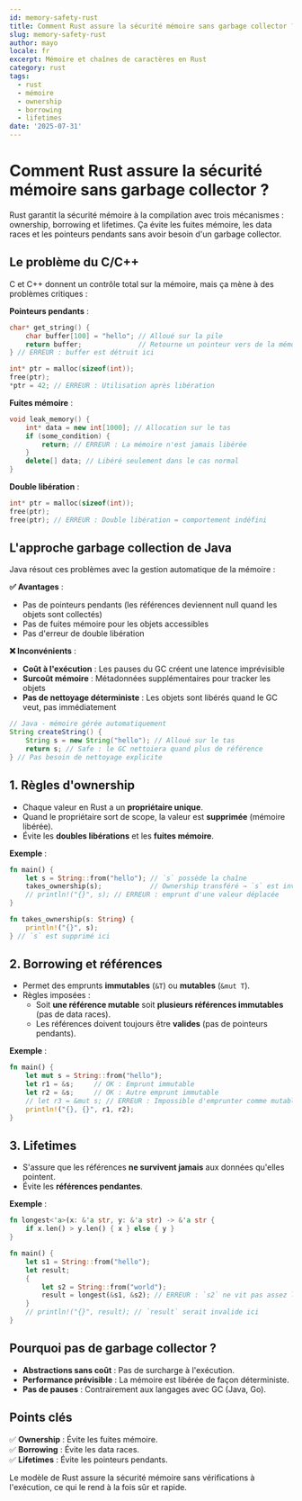 ```yaml
---
id: memory-safety-rust
title: Comment Rust assure la sécurité mémoire sans garbage collector ?
slug: memory-safety-rust
author: mayo
locale: fr
excerpt: Mémoire et chaînes de caractères en Rust
category: rust
tags:
  - rust
  - mémoire
  - ownership
  - borrowing
  - lifetimes
date: '2025-07-31'
---
```

# Comment Rust assure la sécurité mémoire sans garbage collector ?
Rust garantit la sécurité mémoire à la compilation avec trois mécanismes : ownership, borrowing et lifetimes. Ça évite les fuites mémoire, les data races et les pointeurs pendants sans avoir besoin d'un garbage collector.

## Le problème du C/C++
C et C++ donnent un contrôle total sur la mémoire, mais ça mène à des problèmes critiques :

**Pointeurs pendants** :
```c
char* get_string() {
    char buffer[100] = "hello"; // Alloué sur la pile
    return buffer;              // Retourne un pointeur vers de la mémoire libérée
} // ERREUR : buffer est détruit ici

int* ptr = malloc(sizeof(int));
free(ptr);
*ptr = 42; // ERREUR : Utilisation après libération
```

**Fuites mémoire** :
```cpp
void leak_memory() {
    int* data = new int[1000]; // Allocation sur le tas
    if (some_condition) {
        return; // ERREUR : La mémoire n'est jamais libérée
    }
    delete[] data; // Libéré seulement dans le cas normal
}
```

**Double libération** :
```c
int* ptr = malloc(sizeof(int));
free(ptr);
free(ptr); // ERREUR : Double libération = comportement indéfini
```

## L'approche garbage collection de Java
Java résout ces problèmes avec la gestion automatique de la mémoire :

**✅ Avantages** :
- Pas de pointeurs pendants (les références deviennent null quand les objets sont collectés)
- Pas de fuites mémoire pour les objets accessibles
- Pas d'erreur de double libération

**❌ Inconvénients** :
- **Coût à l'exécution** : Les pauses du GC créent une latence imprévisible
- **Surcoût mémoire** : Métadonnées supplémentaires pour tracker les objets
- **Pas de nettoyage déterministe** : Les objets sont libérés quand le GC veut, pas immédiatement

```java
// Java - mémoire gérée automatiquement
String createString() {
    String s = new String("hello"); // Alloué sur le tas
    return s; // Safe : le GC nettoiera quand plus de référence
} // Pas besoin de nettoyage explicite
```

## 1. Règles d'ownership
- Chaque valeur en Rust a un **propriétaire unique**.
- Quand le propriétaire sort de scope, la valeur est **supprimée** (mémoire libérée).
- Évite les **doubles libérations** et les **fuites mémoire**.

**Exemple** :
```rust
fn main() {
    let s = String::from("hello"); // `s` possède la chaîne
    takes_ownership(s);            // Ownership transféré → `s` est invalide ici
    // println!("{}", s); // ERREUR : emprunt d'une valeur déplacée
}

fn takes_ownership(s: String) { 
    println!("{}", s); 
} // `s` est supprimé ici
```

## 2. Borrowing et références
- Permet des emprunts **immutables** (`&T`) ou **mutables** (`&mut T`).
- Règles imposées :
  - Soit **une référence mutable** soit **plusieurs références immutables** (pas de data races).
  - Les références doivent toujours être **valides** (pas de pointeurs pendants).

**Exemple** :
```rust
fn main() {
    let mut s = String::from("hello");
    let r1 = &s;     // OK : Emprunt immutable
    let r2 = &s;     // OK : Autre emprunt immutable
    // let r3 = &mut s; // ERREUR : Impossible d'emprunter comme mutable pendant un emprunt immutable
    println!("{}, {}", r1, r2);
}
```

## 3. Lifetimes
- S'assure que les références **ne survivent jamais** aux données qu'elles pointent.
- Évite les **références pendantes**.

**Exemple** :
```rust
fn longest<'a>(x: &'a str, y: &'a str) -> &'a str {
    if x.len() > y.len() { x } else { y }
}

fn main() {
    let s1 = String::from("hello");
    let result;
    {
        let s2 = String::from("world");
        result = longest(&s1, &s2); // ERREUR : `s2` ne vit pas assez longtemps
    }
    // println!("{}", result); // `result` serait invalide ici
}
```

## Pourquoi pas de garbage collector ?
- **Abstractions sans coût** : Pas de surcharge à l'exécution.
- **Performance prévisible** : La mémoire est libérée de façon déterministe.
- **Pas de pauses** : Contrairement aux langages avec GC (Java, Go).

## Points clés
✅ **Ownership** : Évite les fuites mémoire.  
✅ **Borrowing** : Évite les data races.  
✅ **Lifetimes** : Évite les pointeurs pendants.

Le modèle de Rust assure la sécurité mémoire sans vérifications à l'exécution, ce qui le rend à la fois sûr et rapide.